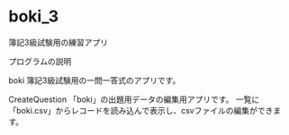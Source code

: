 # boki_3
簿記3級試験用の練習アプリ

プログラムの説明

boki
簿記3級試験用の一問一答式のアプリです。

CreateQuestion
「boki」の出題用データの編集用アプリです。
一覧に「boki.csv」からレコードを読み込んで表示し、csvファイルの編集ができます。
